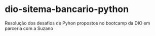 # dio-sitema-bancario-python
Resolução dos desafios de Pyhon propostos no bootcamp da DIO em parceria com a Suzano
